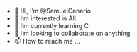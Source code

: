 - 👋 Hi, I’m @SamuelCanario
- 👀 I’m interested in All.
- 🌱 I’m currently learning C
- 💞️ I’m looking to collaborate on anything 
- 📫 How to reach me ...

<!---
SamuelCanario/SamuelCanario is a ✨ special ✨ repository because its `README.md` (this file) appears on your GitHub profile.
You can click the Preview link to take a look at your changes.
--->

